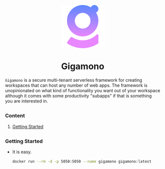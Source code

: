 <div align="center">
    <a href="#" target="_blank">
        <img src="https://raw.githubusercontent.com/appcypher/gigamono-assets/main/avatar-gigamono-boxed.png" alt="Gigamono Logo" width="140" height="140"></img>
    </a>
</div>

<h1 align="center">Gigamono</h1>

`Gigamono` is a secure multi-tenant serverless framework for creating workspaces that can host any number of web apps. The framework is unopinionated on what kind of functionality you want out of your workspace although it comes with some productivity "subapps" if that is something you are interested in.

##

### Content

1. [Getting Started](#getting-started)

##

### Getting Started <a name="getting-started" />

- It is easy.

    ```bash
    docker run --rm -d -p 5050:5050 --name gigamono gigamono:latest
    ```
